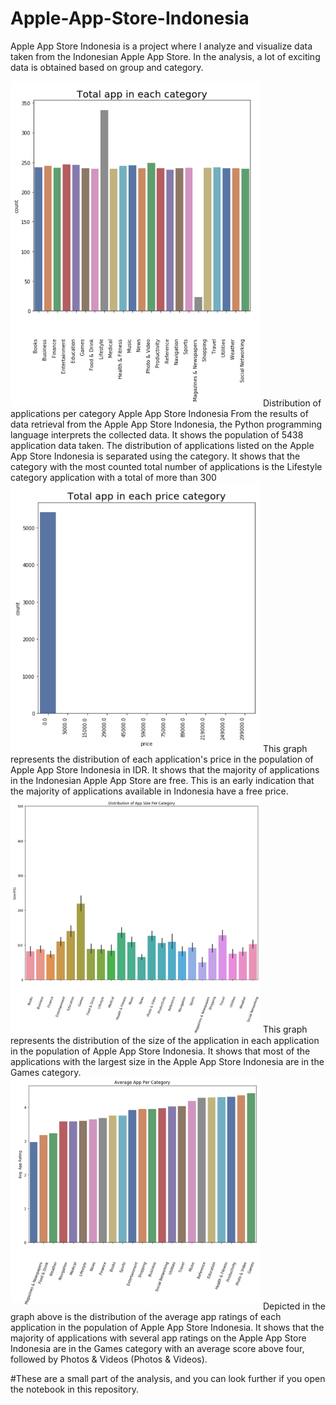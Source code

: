 # Apple-App-Store-Indonesia
Apple App Store Indonesia is a project where I analyze and visualize data taken from the Indonesian Apple App Store. In the analysis, a lot of exciting data is obtained based on group and category.

<img src ="images/distribution_all.png" width="400">
Distribution of applications per category Apple App Store Indonesia From the results of data retrieval from the Apple App Store Indonesia, the Python programming language interprets the collected data. It shows the population of 5438 application data taken. The distribution of applications listed on the Apple App Store Indonesia is separated using the category. It shows that the category with the most counted total number of applications is the Lifestyle category application with a total of more than 300


<img src ="images/distribution_price.png" width="400">
This graph represents the distribution of each application's price in the population of Apple App Store Indonesia in IDR. It shows that the majority of applications in the Indonesian Apple App Store are free. This is an early indication that the majority of applications available in Indonesia have a free price.


<img src ="images/distribution_size.png" width="400">
This graph represents the distribution of the size of the application in each application in the population of Apple App Store Indonesia. It shows that most of the applications with the largest size in the Apple App Store Indonesia are in the Games category.

<img src ="images/distribution_apprating.png" width="400">
Depicted in the graph above is the distribution of the average app ratings of each application in the population of Apple App Store Indonesia. It shows that the majority of applications with several app ratings on the Apple App Store Indonesia are in the Games category with an average score above four, followed by Photos & Videos (Photos & Videos).

#These are a small part of the analysis, and you can look further if you open the notebook in this repository.
